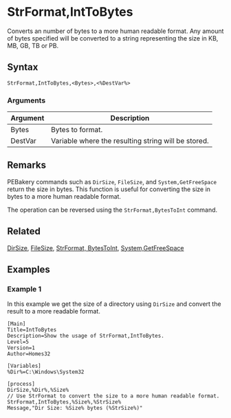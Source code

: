 # StrFormat,IntToBytes

Converts an number of bytes to a more human readable format. Any amount of bytes specified will be converted to a string representing the size in KB, MB, GB, TB or PB.

## Syntax

```pebakery
StrFormat,IntToBytes,<Bytes>,<%DestVar%> 
```

### Arguments

| Argument | Description |
| --- | --- |
| Bytes | Bytes to format. |
| DestVar | Variable where the resulting string will be stored. |

## Remarks

PEBakery commands such as `DirSize`, `FileSize`, and `System,GetFreeSpace` return the size in bytes. This function is useful for converting the size in bytes to a more human readable format.

The operation can be reversed using the `StrFormat,BytesToInt` command.

## Related

[DirSize](../File/DirSize.md), [FileSize](../File/FileSize.md), [StrFormat, BytesToInt](./BytesToInt), [System,GetFreeSpace](../System/GetFreeSpace.md)

## Examples

### Example 1

In this example we get the size of a directory using `DirSize` and convert the result to a more readable format.

```pebakery
[Main]
Title=IntToBytes
Description=Show the usage of StrFormat,IntToBytes.
Level=5
Version=1
Author=Homes32

[Variables]
%Dir%=C:\Windows\System32

[process]
DirSize,%Dir%,%Size%
// Use StrFormat to convert the size to a more human readable format.
StrFormat,IntToBytes,%Size%,%StrSize%
Message,"Dir Size: %Size% bytes (%StrSize%)"
```